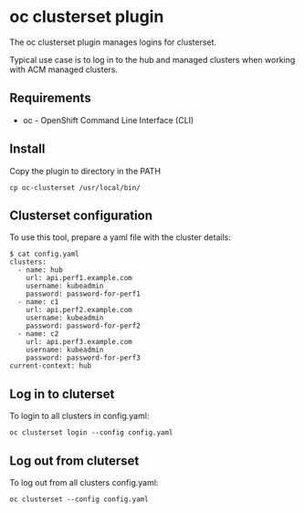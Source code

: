 <!--
SPDX-FileCopyrightText: The RamenDR authors
SPDX-License-Identifier: Apache-2.0
-->

# oc clusterset plugin

The oc clusterset plugin manages logins for clusterset.

Typical use case is to log in to the hub and managed clusters when
working with ACM managed clusters.

## Requirements

- oc - OpenShift Command Line Interface (CLI)

## Install

Copy the plugin to directory in the PATH

```
cp oc-clusterset /usr/local/bin/
```

## Clusterset configuration

To use this tool, prepare a yaml file with the cluster details:

    $ cat config.yaml
    clusters:
      - name: hub
        url: api.perf1.example.com
        username: kubeadmin
        password: password-for-perf1
      - name: c1
        url: api.perf2.example.com
        username: kubeadmin
        password: password-for-perf2
      - name: c2
        url: api.perf3.example.com
        username: kubeadmin
        password: password-for-perf3
    current-context: hub

## Log in to cluterset

To login to all clusters in config.yaml:

```
oc clusterset login --config config.yaml
```

## Log out from cluterset

To log out from all clusters config.yaml:

```
oc clusterset --config config.yaml
```
